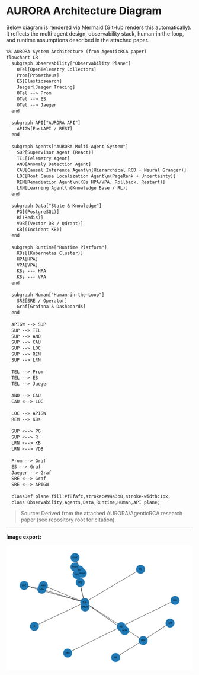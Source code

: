 # AURORA Architecture Diagram

Below diagram is rendered via Mermaid (GitHub renders this automatically).  
It reflects the multi‑agent design, observability stack, human‑in‑the‑loop, and runtime assumptions described in the attached paper.

```mermaid
%% AURORA System Architecture (from AgenticRCA paper)
flowchart LR
  subgraph Observability["Observability Plane"]
    OTel[OpenTelemetry Collectors]
    Prom[Prometheus]
    ES[Elasticsearch]
    Jaeger[Jaeger Tracing]
    OTel --> Prom
    OTel --> ES
    OTel --> Jaeger
  end

  subgraph API["AURORA API"]
    APIGW[FastAPI / REST]
  end

  subgraph Agents["AURORA Multi‑Agent System"]
    SUP[Supervisor Agent (ReAct)]
    TEL[Telemetry Agent]
    ANO[Anomaly Detection Agent]
    CAU[Causal Inference Agent\n(Hierarchical RCD + Neural Granger)]
    LOC[Root Cause Localization Agent\n(PageRank + Uncertainty)]
    REM[Remediation Agent\n(K8s HPA/VPA, Rollback, Restart)]
    LRN[Learning Agent\n(Knowledge Base / RL)]
  end

  subgraph Data["State & Knowledge"]
    PG[(PostgreSQL)]
    R[(Redis)]
    VDB[(Vector DB / Qdrant)]
    KB[(Incident KB)]
  end

  subgraph Runtime["Runtime Platform"]
    K8s[(Kubernetes Cluster)]
    HPA[HPA]
    VPA[VPA]
    K8s --- HPA
    K8s --- VPA
  end

  subgraph Human["Human‑in‑the‑Loop"]
    SRE[SRE / Operator]
    Graf[Grafana & Dashboards]
  end

  APIGW --> SUP
  SUP --> TEL
  SUP --> ANO
  SUP --> CAU
  SUP --> LOC
  SUP --> REM
  SUP --> LRN

  TEL --> Prom
  TEL --> ES
  TEL --> Jaeger

  ANO --> CAU
  CAU <--> LOC

  LOC --> APIGW
  REM --> K8s

  SUP <--> PG
  SUP <--> R
  LRN <--> KB
  LRN <--> VDB

  Prom --> Graf
  ES --> Graf
  Jaeger --> Graf
  SRE <--> Graf
  SRE <--> APIGW

  classDef plane fill:#f8fafc,stroke:#94a3b8,stroke-width:1px;
  class Observability,Agents,Data,Runtime,Human,API plane;
```

> Source: Derived from the attached AURORA/AgenticRCA research paper (see repository root for citation).


---

**Image export:**

![aurora-architecture.png](img/aurora-architecture.png)
